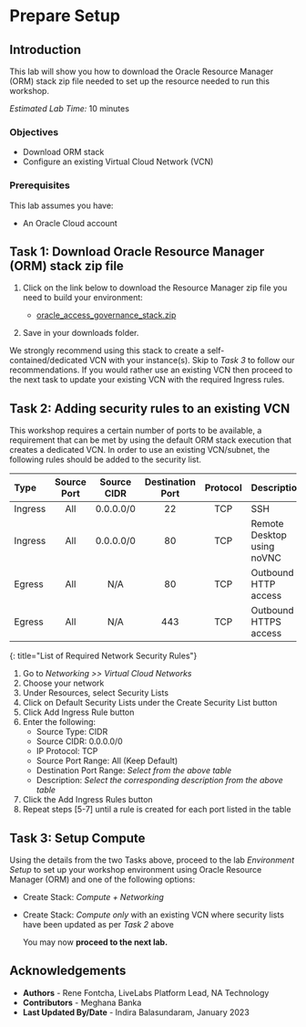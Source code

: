 # Prepare Setup

## Introduction
This lab will show you how to download the Oracle Resource Manager (ORM) stack zip file needed to set up the resource needed to run this workshop.

*Estimated Lab Time:* 10 minutes

### Objectives
-   Download ORM stack
-   Configure an existing Virtual Cloud Network (VCN)

### Prerequisites
This lab assumes you have:
- An Oracle Cloud account

## Task 1: Download Oracle Resource Manager (ORM) stack zip file
1.  Click on the link below to download the Resource Manager zip file you need to build your environment:

    - [oracle_access_governance_stack.zip](https://c4u04.objectstorage.us-ashburn-1.oci.customer-oci.com/p/EcTjWk2IuZPZeNnD_fYMcgUhdNDIDA6rt9gaFj_WZMiL7VvxPBNMY60837hu5hga/n/c4u04/b/livelabsfiles/o/security-library/oracle_access_governance_stack%20_v1.5.zip)


2.  Save in your downloads folder.

We strongly recommend using this stack to create a self-contained/dedicated VCN with your instance(s). Skip to *Task 3* to follow our recommendations. If you would rather use an existing VCN then proceed to the next task to update your existing VCN with the required Ingress rules.

## Task 2: Adding security rules to an existing VCN

This workshop requires a certain number of ports to be available, a requirement that can be met by using the default ORM stack execution that creates a dedicated VCN. In order to use an existing VCN/subnet, the following rules should be added to the security list.

| Type    | Source Port | Source CIDR | Destination Port | Protocol | Description                |
| :------ | :---------: | :---------: | :--------------: | :------: | :------------------------- |
| Ingress |     All     |  0.0.0.0/0  |        22        |   TCP    | SSH                        |
| Ingress |     All     |  0.0.0.0/0  |        80        |   TCP    | Remote Desktop using noVNC |
| Egress  |     All     |     N/A     |        80        |   TCP    | Outbound HTTP access       |
| Egress  |     All     |     N/A     |       443        |   TCP    | Outbound HTTPS access      |
{: title="List of Required Network Security Rules"}

<!-- **Notes**: This next table is for reference and should be adapted for the workshop. If optional rules are needed as shown in the example below, then uncomment it and add those optional rules. The first entry is just for illustration and may not fit your workshop -->

<!--
| Type    | Source Port | Source CIDR | Destination Port | Protocol | Description                    |
| :------ | :---------: | :---------: | :--------------: | :------: | :----------------------------- |
| Ingress |     All     |  0.0.0.0/0  |       443        |   TCP    | e.g. Remote access for web app |
{: title="List of Optional Network Security Rules"}
-->

1.  Go to *Networking >> Virtual Cloud Networks*
2.  Choose your network
3.  Under Resources, select Security Lists
4.  Click on Default Security Lists under the Create Security List button
5.  Click Add Ingress Rule button
6.  Enter the following:  
    - Source Type: CIDR
    - Source CIDR: 0.0.0.0/0
    - IP Protocol: TCP
    - Source Port Range: All (Keep Default)
    - Destination Port Range: *Select from the above table*
    - Description: *Select the corresponding description from the above table*
7.  Click the Add Ingress Rules button
8. Repeat steps [5-7] until a rule is created for each port listed in the table

## Task 3: Setup Compute   
Using the details from the two Tasks above, proceed to the lab *Environment Setup* to set up your workshop environment using Oracle Resource Manager (ORM) and one of the following options:
-  Create Stack:  *Compute + Networking*
-  Create Stack:  *Compute only* with an existing VCN where security lists have been updated as per *Task 2* above

    You may now **proceed to the next lab.**

## Acknowledgements
* **Authors** - Rene Fontcha, LiveLabs Platform Lead, NA Technology
* **Contributors** - Meghana Banka
* **Last Updated By/Date** - Indira Balasundaram, January 2023

